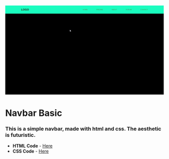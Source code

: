 ![Navbare Basic](NavBar.gif "logo")

# Navbar Basic
### This is a simple navbar, made with html and css. The aesthetic is futuristic.

* **HTML Code** - [Here](Code/index.html)
* **CSS Code** - [Here](Code/styles.css)
